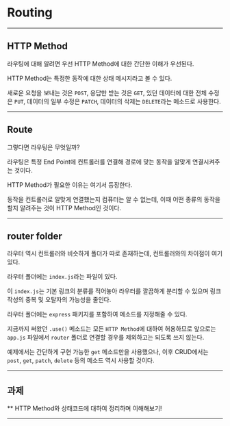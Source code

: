 # Routing

---

## HTTP Method

라우팅에 대해 알려면 우선 HTTP Method에 대한 간단한 이해가 우선된다.

HTTP Method는 특정한 동작에 대한 상태 메시지라고 볼 수 있다.

새로운 요청을 보내는 것은 `POST`, 응답만 받는 것은 `GET`, 있던 데이터에 대한 전체 수정은 `PUT`, 데이터의 일부 수정은 `PATCH`, 데이터의 삭제는 `DELETE`라는 메소드로 사용한다.

---

## Route

그렇다면 라우팅은 무엇일까?

라우팅은 특정 End Point에 컨트롤러를 연결해 경로에 맞는 동작을 알맞게 연결시켜주는 것이다.

HTTP Method가 필요한 이유는 여기서 등장한다.

동작을 컨트롤러로 알맞게 연결했는지 컴퓨터는 알 수 없는데, 이때 어떤 종류의 동작을 할지 알려주는 것이 HTTP Method인 것이다.

---

## router folder

라우터 역시 컨트롤러와 비슷하게 폴더가 따로 존재하는데, 컨트롤러와의 차이점이 여기 있다.

라우터 폴더에는 `index.js`라는 파일이 있다. 

이 `index.js`는 기본 링크의 분류를 적어놓아 라우터를 깔끔하게 분리할 수 있으며 링크 작성의 중복 및 오탈자의 가능성을 줄인다.

라우터 폴더에는 `express` 패키지를 포함하여 메소드를 지정해줄 수 있다.

지금까지 써왔던 `.use()` 메소드는 모든 `HTTP Method`에 대하여 허용하므로 앞으로는 `app.js` 파일에서 `router` 폴더로 연결할 경우를 제외하고는 되도록 쓰지 않는다.

예제에서는 간단하게 구현 가능한 `get` 메소드만을 사용했으나, 이후 CRUD에서는 `post`, `get`, `patch`, `delete` 등의 메소드 역시 사용할 것이다.

---

## 과제
** HTTP Method와 상태코드에 대하여 정리하며 이해해보기!

---